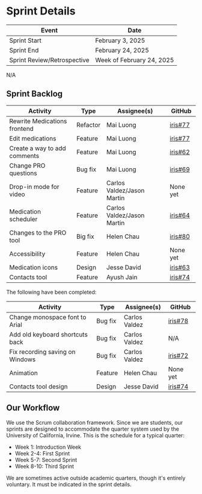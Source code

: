 Sprint Details
==============

| Event                       | Date                      |
| --------------------------- | ------------------------- |
| Sprint Start                | February 3, 2025          |
| Sprint End                  | February 24, 2025         |
| Sprint Review/Retrospective | Week of February 24, 2025 |

N/A

Sprint Backlog
--------------

| Activity                     | Type     | Assignee(s)                | GitHub                                                    |
| ---------------------------- | -------- | -------------------------- | --------------------------------------------------------- |
| Rewrite Medications frontend | Refactor | Mai Luong                  | [iris#77](https://github.com/ojosproject/iris/pull/77)    |
| Edit medications             | Feature  | Mai Luong                  | [iris#77](https://github.com/ojosproject/iris/pull/77)    |
| Create a way to add comments | Feature  | Mai Luong                  | [iris#62](https://github.com/ojosproject/iris/issues/62/) |
| Change PRO questions         | Bug fix  | Mai Luong                  | [iris#69](https://github.com/ojosproject/iris/issues/69/) |
| Drop-in mode for video       | Feature  | Carlos Valdez/Jason Martin | None yet                                                  |
| Medication scheduler         | Feature  | Carlos Valdez/Jason Martin | [iris#64](https://github.com/ojosproject/iris/issues/64/) |
| Changes to the PRO tool      | Big fix  | Helen Chau                 | [iris#80](https://github.com/ojosproject/iris/issues/80)  |
| Accessibility                | Feature  | Helen Chau                 | None yet                                                  |
| Medication icons             | Design   | Jesse David                | [iris#63](https://github.com/ojosproject/iris/issues/63/) |
| Contacts tool                | Feature  | Ayush Jain                 | [iris#74](https://github.com/ojosproject/iris/issues/74/) |

The following have been completed:

| Activity                        | Type    | Assignee(s)   | GitHub                                                    |
| ------------------------------- | ------- | ------------- | --------------------------------------------------------- |
| Change monospace font to Arial  | Bug fix | Carlos Valdez | [iris#78](https://github.com/ojosproject/iris/issues/78/) |
| Add old keyboard shortcuts back | Bug fix | Carlos Valdez | N/A                                                       |
| Fix recording saving on Windows | Bug fix | Carlos Valdez | [iris#72](https://github.com/ojosproject/iris/issues/72/) |
| Animation                       | Feature | Helen Chau    | None yet                                                  |
| Contacts tool design            | Design  | Jesse David   | [iris#74](https://github.com/ojosproject/iris/issues/74/) |

Our Workflow
------------

We use the Scrum collaboration framework. Since we are students, our sprints are
designed to accommodate the quarter system used by the University of California,
Irvine. This is the schedule for a typical quarter:

- Week 1: Introduction Week
- Week 2-4: First Sprint
- Week 5-7: Second Sprint
- Week 8-10: Third Sprint

We are sometimes active outside academic quarters, though it's entirely
voluntary. It must be indicated in the sprint details.
